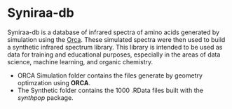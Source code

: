 # Syniraa-db

Syniraa-db is a database of infrared spectra of amino acids generated by simulation using the [Orca](ttps://orcaforum.kofo.mpg.de/app.php/portal). These simulated spectra were then used to build a synthetic infrared spectrum library. This library is intended to be used as data for training and educational purposes, especially in the areas of data science, machine learning, and organic chemistry.

- ORCA Simulation folder contains the files generate by geometry optimzation using **ORCA**.
- The Synthetic folder contains the 1000 .RData files built with the *synthpop* package.
